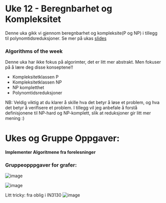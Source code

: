# Uke 12 - Beregnbarhet og Kompleksitet

Denne uka gikk vi gjennom beregnbarhet og kompleksite(P og NP) i tillegg til polynomtidsreduksjoner. Se mer på ukas [slides]()

### Algorithms of the week
Denne uka har ikke fokus på algorimter, det er litt mer abstrakt. Men fokuser på å lære deg disse konseptene!!
* Kompleksitetklassen P
* Kompleksitetklassen NP
* NP kompletthet
* Polynomtidsreduksjoner


NB: Veldig viktig at du klarer å skille hva det betyr å løse et problem, og hva det betyr å verifisere et problem. I tillegg vil jeg anbefale å forstå definisjonene til NP-hard og NP-komplett, slik at reduksjoner gir litt mer mening :)


# Ukes og Gruppe Oppgaver:

**Implementer Algoritmene fra forelesninger**

### Gruppeopppgaver for grafer:

![image](https://user-images.githubusercontent.com/86655546/202808056-cfff618c-1cb9-4eac-94ac-52c0c9ad6a4b.png)

![image](https://user-images.githubusercontent.com/86655546/202808096-aafe5475-1aec-4df1-87f2-4777ba102efe.png)

Litt tricky: fra oblig i IN3130
![image](https://user-images.githubusercontent.com/86655546/202808163-1dc13318-14a1-45ac-b817-28c2d0f6bee2.png)



